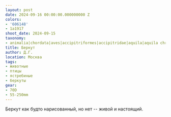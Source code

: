 ```yaml
---
layout: post
date: 2024-09-16 00:00:00.000000000 Z
colors:
- '606148'
- 1a1917
shoot_date: 2024-09-15
taxonomy:
- animalia|chordata|aves|accipitriformes|accipitridae|aquila|aquila chrysaetos
title: Беркут
author: Д.Г.
location: Москва
tags:
- животные
- птицы
- ястребиные
- беркуты
gear:
- 70D
- 55-250mm
---
```

Беркут как будто нарисованный, но нет -- живой и настоящий.

